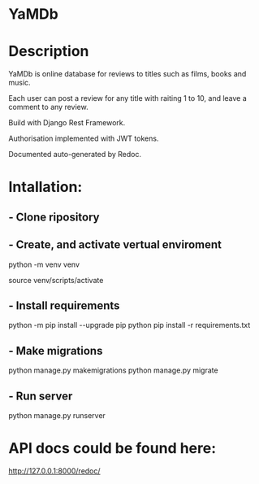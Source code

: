 # YaMDb

# Description

YaMDb is online database for reviews to titles such as films, books and music.

Each user can post a review for any title with raiting 1 to 10, and leave a comment to any review.

Build with Django Rest Framework.

Authorisation implemented with JWT tokens.

Documented auto-generated by Redoc.

# Intallation:

## - Clone ripository

## - Create, and activate vertual enviroment

python -m venv venv

source venv/scripts/activate

## - Install requirements
python -m pip install --upgrade pip
python pip install -r requirements.txt

## - Make migrations
python manage.py makemigrations
python manage.py migrate

## - Run server
python manage.py runserver

# API docs could be found here:
http://127.0.0.1:8000/redoc/
